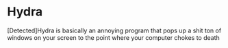 # Hydra
[Detected]Hydra is basically an annoying program that pops up a shit ton of windows on your screen to the point where your computer chokes to death

